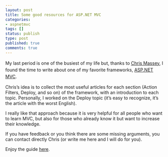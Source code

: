 ```yaml
---
layout: post
title: Some good resources for ASP.NET MVC
categories:
- aspnetmvc
tags: []
status: publish
type: post
published: true
comments: true
---
```

<span style="line-height: 1.5em;">My last period is one of the busiest of my life but, thanks to <a href="https://www.simple-talk.com/blogs/author/14442-chris-massey/">Chris Massey</a>, I found the time to write about one of my favorite frameworks, <a href="http://tostring.it/category/webdev/aspnetmvc/" target="_blank">ASP.NET MVC</a></span>.

Chris’s idea is to collect the most useful articles for each section (Action Filters, Deploy, and so on) of the framework, with an introduction to each topic.
Personally, I worked on the Deploy topic (it’s easy to recognize, it’s the article with the worst English).

I really like that approach because it is very helpful for all people who want to learn MVC, but also for those who already know it but want to increase their knowledge.

If you have feedback or you think there are some missing arguments, you can contact directly Chris (or write me here and I will do for you).

Enjoy the guide <a href="http://webdev.simple-talk.com/" target="_blank">here</a>.
